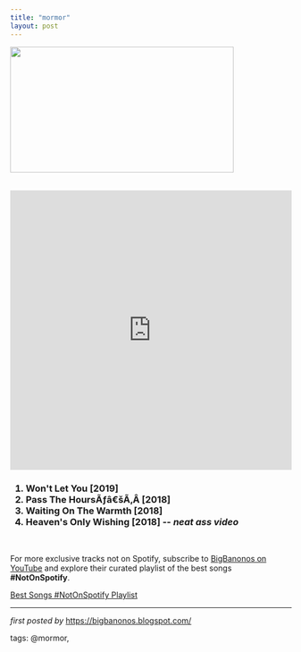 ```yaml
---
title: "mormor"
layout: post
---
```

<a href="https://i.ytimg.com/vi/9PvIIn6cc1M/maxresdefault.jpg" imageanchor="1"><img border="0" data-original-height="450" data-original-width="800" height="225" src="https://i.ytimg.com/vi/9PvIIn6cc1M/maxresdefault.jpg" width="400" /></a><br />
<h6>
</h6>
<iframe allow="autoplay; encrypted-media" allowfullscreen="" frameborder="0" height="500" src="https://www.youtube.com/embed/videoseries?list=PLtuNtuTatqI0eesPXyqrdLHrItoWs8TST" width="100%"></iframe><br />
<h3>
<ol>
<li>Won't Let You [2019]</li>
<li>Pass The HoursÃƒâ€šÃ‚Â [2018]</li>
<li>Waiting On The Warmth [2018]</li>
<li>Heaven's Only Wishing [2018] -- <i>neat ass video</i></li>
</ol>
</h3>
<div>
<i><br /></i></div>


<!--Subscribe and Playlist Links-->
<div>
    <p>For more exclusive tracks not on Spotify, subscribe to <a href="https://www.youtube.com/@BigBanonos" target="_blank">BigBanonos on YouTube</a> and explore their curated playlist of the best songs <strong>#NotOnSpotify</strong>.</p>
    <p><a href="https://www.youtube.com/playlist?list=PLtuNtuTatqI0kFahUCbtbfenC_ET5O_tr" target="_blank">Best Songs #NotOnSpotify Playlist<br /></a></p></div>

<hr />

<p><em>first posted by</em> <a href="https://bigbanonos.blogspot.com/" rel="noopener" target="_new">https://bigbanonos.blogspot.com/</a></p>

<p>tags: @mormor,</p>

